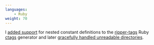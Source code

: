 ```yaml
---
languages:
    - Ruby
weight: 70
---
```


I [added support][pr] for nested constant definitions to the [ripper-tags][rt]
Ruby [ctags][ctags] generator and later [gracefully handled unreadable directories][pr2].

[pr]: https://github.com/tmm1/ripper-tags/pull/63
[pr2]: https://github.com/tmm1/ripper-tags/pull/86
[rt]: https://github.com/tmm1/ripper-tags
[ctags]: https://en.wikipedia.org/wiki/Ctags
